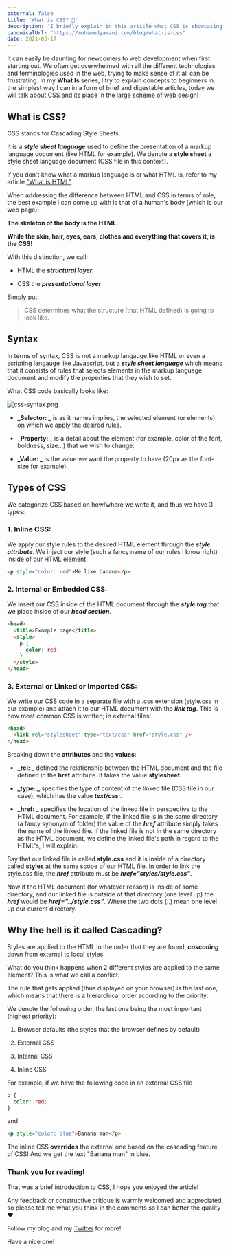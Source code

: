 ```yaml
---
external: false
title: 'What is CSS? 🤔'
description: 'I briefly explain in this article what CSS is showcasing its presentational part for web pages with a code snippet.'
canonicalUrl: "https://mohamedyamani.com/blog/what-is-css"
date: 2021-03-17
---
```


It can easily be daunting for newcomers to web development when first starting out. We often get overwhelmed with all the different technologies and terminologies used in the web, trying to make sense of it all can be frustrating. In my **What Is** series, I try to explain concepts to beginners in the simplest way I can in a form of brief and digestable articles, today we will talk about CSS and its place in the large scheme of web design!

## What is CSS?

CSS stands for Cascading Style Sheets.

It is a **_style sheet language_** used to define the presentation of a markup language document (like HTML for example). We denote a **style sheet** a style sheet language document (CSS file in this context).

If you don't know what a markup language is or what HTML is, refer to my article ["What is HTML"](https://yamanidev.hashnode.dev/what-is-html)

When addressing the difference between HTML and CSS in terms of role, the best example I can come up with is that of a human's body (which is our web page):

**The skeleton of the body is the HTML.**

**While the skin, hair, eyes, ears, clothes and everything that covers it, is the CSS!**

With this distinction, we call:

- HTML the **_structural layer_**,

- CSS the **_presentational layer_**.

Simply put:

> CSS determines what the structure (that HTML defined) is going to look like.

## Syntax

In terms of syntax, CSS is not a markup langauge like HTML or even a scripting langauge like Javascript, but a **_style sheet language_** which means that it consists of rules that selects elements in the markup language document and modify the properties that they wish to set.

What CSS code basically looks like:

![css-syntax.png](https://cdn.hashnode.com/res/hashnode/image/upload/v1615980538790/CjdL2xYb0.png)

- **_Selector: _** is as it names implies, the selected element (or elements) on which we apply the desired rules.

- **_Property: _** is a detail about the element (for example, color of the font, boldness, size...) that we wish to change.

- **_Value: _** is the value we want the property to have (20px as the font-size for example).

## Types of CSS

We categorize CSS based on how/where we write it, and thus we have 3 types:

### 1. Inline CSS:

We apply our style rules to the desired HTML element through the **_style attribute_**. We inject our style (such a fancy name of our rules I know right) inside of our HTML element.

```html
<p style="color: red">Me like banana</p>
```

### 2. Internal or Embedded CSS:

We insert our CSS inside of the HTML document through the **_style tag_** that we place inside of our **_head section_**.

```html
<head>
  <title>Example page</title>
  <style>
    p {
      color: red;
    }
  </style>
</head>
```

### 3. External or Linked or Imported CSS:

We write our CSS code in a separate file with a .css extension (style.css in our example) and attach it to our HTML document with the **_link tag_**. This is how most common CSS is written; in external files!

```html
<head>
  <link rel="stylesheet" type="text/css" href="style.css" />
</head>
```

Breaking down the **attributes** and the **values**:

- **_rel: _** defined the relationship between the HTML document and the file defined in the **href** attribute. It takes the value **stylesheet**.

- **_type: _** specifies the type of content of the linked file (CSS file in our case), which has the value **_text/css_** .

- **_href: _** specifies the location of the linked file in perspective to the HTML document. For example, if the linked file is in the same directory (a fancy synonym of folder) the value of the **_href_** attribute simply takes the name of the linked file. If the linked file is not in the same directory as the HTML document, we define the linked file's path in regard to the HTML's, I will explain:

Say that our linked file is called **style.css** and it is inside of a directory called **styles** at the same scope of our HTML file. In order to link the style.css file, the **_href_** attribute must be **_href="styles/style.css"_**.

Now if the HTML document (for whatever reason) is inside of some directory, and our linked file is outside of that directory (one level up) the **_href_** would be **_href="../style.css"_**. Where the two dots (..) mean one level up our current directory.

## Why the hell is it called Cascading?

Styles are applied to the HTML in the order that they are found, **_cascading_** down from external to local styles.

What do you think happens when 2 different styles are applied to the same element? This is what we call a conflict.

The rule that gets applied (thus displayed on your browser) is the last one, which means that there is a hierarchical order according to the priority:

We denote the following order, the last one being the most important (highest priority):

1. Browser defaults (the styles that the browser defines by default)

2. External CSS

3. Internal CSS

4. Inline CSS

For example, if we have the following code in an external CSS file

```css
p {
  color: red;
}
```

and

```html
<p style="color: blue">Banana man</p>
```

The inline CSS **overrides** the external one based on the cascading feature of CSS!
And we get the text "Banana man" in blue.

### Thank you for reading!

That was a brief introduction to CSS, I hope you enjoyed the article!

Any feedback or constructive critique is warmly welcomed and appreciated, so please tell me what you think in the comments so I can better the quality ❤️.

Follow my blog and my [Twitter](https://twitter.com/yamanidev) for more!

Have a nice one!

